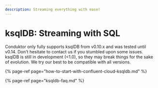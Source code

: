 ```yaml
---
description: Streaming everything with ease!
---
```


# ksqlDB: Streaming with SQL

Conduktor only fully supports ksqlDB from v0.10.x and was tested until v0.14. Don't hesitate to contact us if you stumbled upon some issues. ksqlDB is still in development \(&lt;1.0\), so they may break things for the sake of evolution. We try our best to be compatible with all versions.

{% page-ref page="how-to-start-with-confluent-cloud-ksqldb.md" %}

{% page-ref page="ksqldb-faq.md" %}



## 



